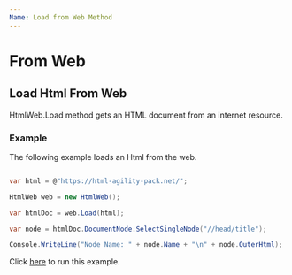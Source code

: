 ```yaml
---
Name: Load from Web Method
---
```


# From Web

## Load Html From Web

HtmlWeb.Load method gets an HTML document from an internet resource.

### Example

The following example loads an Html from the web.

```csharp

var html = @"https://html-agility-pack.net/";

HtmlWeb web = new HtmlWeb();

var htmlDoc = web.Load(html);

var node = htmlDoc.DocumentNode.SelectSingleNode("//head/title");

Console.WriteLine("Node Name: " + node.Name + "\n" + node.OuterHtml);

```

Click [here](https://dotnetfiddle.net/Vtwi7g) to run this example.
